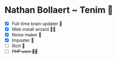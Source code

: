 # Nathan Bollaert ~ Tenim 👾
 - [x] Full-time brain updater 📖
 - [x] Web install wizard 👨‍💻
 - [x] Noise maker 🥁
 - [x] Imposter 🔪
 - [ ] Rich 💸
 - [ ] ~~PHP user 🧟‍♂️~~
